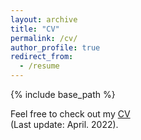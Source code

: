 ```yaml
---
layout: archive
title: "CV"
permalink: /cv/
author_profile: true
redirect_from:
  - /resume
---
```


{% include base_path %}

Feel free to check out my [CV](https://maoziming.github.io/files/CV.pdf)\
(Last update: April. 2022).